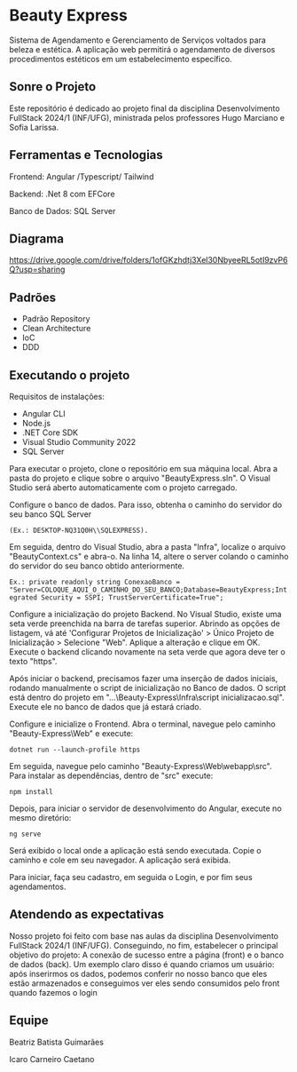 # Beauty Express
Sistema de Agendamento e Gerenciamento de Serviços voltados para beleza e estética. A aplicação web permitirá o agendamento de diversos procedimentos estéticos em um estabelecimento específico.

## Sonre o Projeto 
Este repositório é dedicado ao projeto final da disciplina Desenvolvimento FullStack 2024/1 (INF/UFG), ministrada pelos professores Hugo Marciano e Sofia Larissa.

## Ferramentas e Tecnologias
Frontend: Angular /Typescript/ Tailwind

Backend: .Net 8 com EFCore

Banco de Dados: SQL Server

## Diagrama
https://drive.google.com/drive/folders/1ofGKzhdtj3Xel30NbyeeRL5otI9zvP6Q?usp=sharing

## Padrões
- Padrão Repository
- Clean Architecture
- IoC
- DDD

## Executando o projeto 
Requisitos de instalações:
- Angular CLI
- Node.js
- .NET Core SDK
- Visual Studio Community 2022
- SQL Server
  
Para executar o projeto, clone o repositório em sua máquina local. Abra a pasta do projeto e clique sobre o arquivo "BeautyExpress.sln". O Visual Studio será aberto automaticamente com o projeto carregado.

Configure o banco de dados. Para isso, obtenha o caminho do servidor do seu banco SQL Server

`
(Ex.: DESKTOP-NQ31Q0H\\SQLEXPRESS).
`

Em seguida, dentro do Visual Studio, abra a pasta "Infra", localize o arquivo "BeautyContext.cs" e abra-o. 
Na linha 14, altere o server colando o caminho do servidor do seu banco obtido anteriormente.

`
Ex.: private readonly string ConexaoBanco = "Server=COLOQUE_AQUI_O_CAMINHO_DO_SEU_BANCO;Database=BeautyExpress;Integrated Security = SSPI; TrustServerCertificate=True";
`

Configure a inicialização do projeto Backend. No Visual Studio, existe uma seta verde preenchida na barra de tarefas superior. Abrindo as opções de listagem, vá até 'Configurar Projetos de Inicialização' > Único Projeto de Inicialização > Selecione "Web". Aplique a alteração e clique em OK. 
Execute o backend clicando novamente na seta verde que agora deve ter o texto "https". 

Após iniciar o backend, precisamos fazer uma inserção de dados iniciais, rodando manualmente o script de inicialização no Banco de dados. O script está dentro do projeto em "...\Beauty-Express\Infra\script inicializacao.sql". Execute ele no banco de dados que já estará criado.

Configure e inicialize o Frontend. Abra o terminal, navegue pelo caminho "Beauty-Express\Web" e execute:

`
dotnet run --launch-profile https
`

Em seguida, navegue pelo caminho "Beauty-Express\Web\webapp\src". Para instalar as dependências, dentro de "src" execute:

`
npm install 
`

Depois, para iniciar o servidor de desenvolvimento do Angular, execute no mesmo diretório:

`
ng serve
`  

Será exibido o local onde a aplicação está sendo executada. Copie o caminho e cole em seu navegador. A aplicação será exibida. 

Para iniciar, faça seu cadastro, em seguida o Login, e por fim seus agendamentos. 


## Atendendo as expectativas
Nosso projeto foi feito com base nas aulas da disciplina Desenvolvimento FullStack 2024/1 (INF/UFG). Conseguindo, no fim, estabelecer o principal objetivo do projeto: A conexão de sucesso entre a página (front) e o banco de dados (back). Um exemplo claro disso é quando criamos um usuário: após inserirmos os dados, podemos conferir no nosso banco que eles estão armazenados e conseguimos ver eles sendo consumidos pelo front quando fazemos o login

## Equipe
Beatriz Batista Guimarães

Icaro Carneiro Caetano
